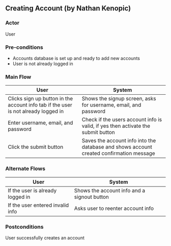 ## Creating Account (by Nathan Kenopic)

### Actor
User

### Pre-conditions
- Accounts database is set up and ready to add new accounts
- User is not already logged in

### Main Flow
| User | System |
| ----------- |  ----------- |
| Clicks sign up button in the account info tab if the user is not already logged in | Shows the signup screen, asks for username, email, and password |
| Enter username, email, and password | Check if the users account info is valid, if yes then activate the submit button |
| Click the submit button | Saves the account info into the database and shows account created confirmation message |

### Alternate Flows
| User | System |
| ----------- |  ----------- |
| If the user is already logged in | Shows the account info and a signout button |
| If the user entered invalid info | Asks user to reenter account info |

### Postconditions
User successfully creates an account
